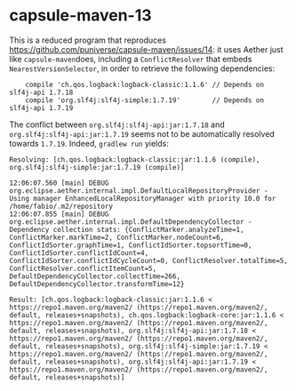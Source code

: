 # capsule-maven-13

This is a reduced program that reproduces https://github.com/puniverse/capsule-maven/issues/14: it uses Aether just like `capsule-maven`does, including a `ConflictResolver` that embeds `NearestVersionSelector`, in order to retrieve the following dependencies:

```
    compile 'ch.qos.logback:logback-classic:1.1.6' // Depends on slf4j-api 1.7.18
    compile 'org.slf4j:slf4j-simple:1.7.19'        // Depends on slf4j-api 1.7.19
```

The conflict between `org.slf4j:slf4j-api:jar:1.7.18` and `org.slf4j:slf4j-api:jar:1.7.19` seems not to be automatically resolved towards `1.7.19`. Indeed, `gradlew run` yields:

```
Resolving: [ch.qos.logback:logback-classic:jar:1.1.6 (compile), org.slf4j:slf4j-simple:jar:1.7.19 (compile)]

12:06:07.560 [main] DEBUG org.eclipse.aether.internal.impl.DefaultLocalRepositoryProvider - Using manager EnhancedLocalRepositoryManager with priority 10.0 for /home/fabio/.m2/repository
12:06:07.855 [main] DEBUG org.eclipse.aether.internal.impl.DefaultDependencyCollector - Dependency collection stats: {ConflictMarker.analyzeTime=1, ConflictMarker.markTime=2, ConflictMarker.nodeCount=6, ConflictIdSorter.graphTime=1, ConflictIdSorter.topsortTime=0, ConflictIdSorter.conflictIdCount=4, ConflictIdSorter.conflictIdCycleCount=0, ConflictResolver.totalTime=5, ConflictResolver.conflictItemCount=5, DefaultDependencyCollector.collectTime=266, DefaultDependencyCollector.transformTime=12}

Result: [ch.qos.logback:logback-classic:jar:1.1.6 < https://repo1.maven.org/maven2/ (https://repo1.maven.org/maven2/, default, releases+snapshots), ch.qos.logback:logback-core:jar:1.1.6 < https://repo1.maven.org/maven2/ (https://repo1.maven.org/maven2/, default, releases+snapshots), org.slf4j:slf4j-api:jar:1.7.18 < https://repo1.maven.org/maven2/ (https://repo1.maven.org/maven2/, default, releases+snapshots), org.slf4j:slf4j-simple:jar:1.7.19 < https://repo1.maven.org/maven2/ (https://repo1.maven.org/maven2/, default, releases+snapshots), org.slf4j:slf4j-api:jar:1.7.19 < https://repo1.maven.org/maven2/ (https://repo1.maven.org/maven2/, default, releases+snapshots)]
```
